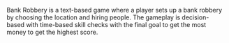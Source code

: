 Bank Robbery is a text-based game where a player sets up a bank robbery by choosing
the location and hiring people. The gameplay is decision-based with time-based skill
checks with the final goal to get the most money to get the highest score.
